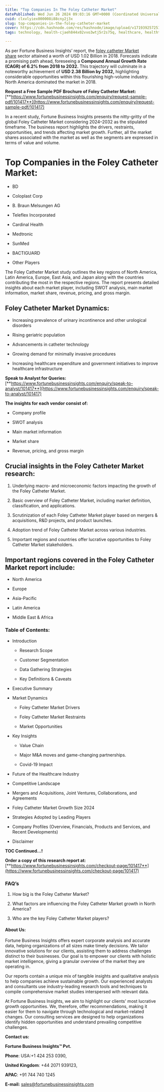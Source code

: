 ```yaml
---
title: "Top Companies In The Foley Catheter Market"
datePublished: Wed Jun 26 2024 09:03:16 GMT+0000 (Coordinated Universal Time)
cuid: clxvlyiex000008i88cny2j3x
slug: top-companies-in-the-foley-catheter-market
cover: https://cdn.hashnode.com/res/hashnode/image/upload/v1719392572512/b0cb87bb-3710-43bc-927a-1301bd6873fe.jpeg
tags: technology, health-cjaeh844x02vvo3wtj5r2s75q, healthcare, healthtech

---
```


As per Fortune Business Insights’ report, the [foley catheter Market share](https://www.fortunebusinessinsights.com/industry-reports/foley-catheters-market-101417) sector attained a worth of USD 1.02 Billion in 2018. Forecasts indicate a promising path ahead, foreseeing a **Compound Annual Growth Rate (CAGR) of 6.2% from 2018 to 2032.** This trajectory will culminate in a noteworthy achievement of **USD 2.38 Billion by 2032,** highlighting considerable opportunities within this flourishing high-volume industry. North America dominated the market in 2018.

**Request a Free Sample PDF Brochure of Foley Catheter Market:** [**https://www.fortunebusinessinsights.com/enquiry/request-sample-pdf/101417**](https://www.fortunebusinessinsights.com/enquiry/request-sample-pdf/101417)

In a recent study, Fortune Business Insights presents the nitty-gritty of the global Foley Catheter Market considering 2024–2032 as the stipulated timeframe. The business report highlights the drivers, restraints, opportunities, and trends affecting market growth. Further, all the market shares associated with the market as well as the segments are expressed in terms of value and volume.

# **Top Companies in the Foley Catheter Market:**

* BD
    
* Coloplast Corp
    
* B. Braun Melsungen AG
    
* Teleflex Incorporated
    
* Cardinal Health
    
* Medtronic
    
* SunMed
    
* BACTIGUARD
    
* Other Players
    

The Foley Catheter Market study outlines the key regions of North America, Latin America, Europe, East Asia, and Japan along with the countries contributing the most in the respective regions. The report presents detailed insights about each market player, including SWOT analysis, main market information, market share, revenue, pricing, and gross margin.

## Foley Catheter Market **Dynamics**:

* Increasing prevalence of urinary incontinence and other urological disorders
    
* Rising geriatric population
    
* Advancements in catheter technology
    
* Growing demand for minimally invasive procedures
    
* Increasing healthcare expenditure and government initiatives to improve healthcare infrastructure
    

**Speak to Analyst for Queries:** [**https://www.fortunebusinessinsights.com/enquiry/speak-to-analyst/101417**](https://www.fortunebusinessinsights.com/enquiry/speak-to-analyst/101417)

**The insights for each vendor consist of:**

* Company profile
    
* SWOT analysis
    
* Main market information
    
* Market share
    
* Revenue, pricing, and gross margin
    

## **Crucial insights in the Foley Catheter Market research:**

1. Underlying macro- and microeconomic factors impacting the growth of the Foley Catheter Market.
    
2. Basic overview of Foley Catheter Market, including market definition, classification, and applications.
    
3. Scrutinization of each Foley Catheter Market player based on mergers & acquisitions, R&D projects, and product launches.
    
4. Adoption trend of Foley Catheter Market across various industries.
    
5. Important regions and countries offer lucrative opportunities to Foley Catheter Market stakeholders.
    

## **Important regions covered in the Foley Catheter Market report include:**

* North America
    
* Europe
    
* Asia-Pacific
    
* Latin America
    
* Middle East & Africa
    

### **Table of Contents:**

* Introduction
    
    * Research Scope
        
    * Customer Segmentation
        
    * Data Gathering Strategies
        
    * Key Definitions & Caveats
        
* Executive Summary
    
* Market Dynamics
    
    * Foley Catheter Market Drivers
        
    * Foley Catheter Market Restraints
        
    * Market Opportunities
        
* Key Insights
    
    * Value Chain
        
    * Major M&A moves and game-changing partnerships.
        
    * Covid-19 Impact
        
* Future of the Healthcare Industry
    
* Competitive Landscape
    
* Mergers and Acquisitions, Joint Ventures, Collaborations, and Agreements
    
* Foley Catheter Market Growth Size 2024
    
* Strategies Adopted by Leading Players
    
* Company Profiles (Overview, Financials, Products and Services, and Recent Developments)
    
* Disclaimer
    

**TOC Continued…!**

**Order a copy of this research report at:** [**https://www.fortunebusinessinsights.com/checkout-page/101417**](https://www.fortunebusinessinsights.com/checkout-page/101417)

### **FAQ’s**

1. How big is the Foley Catheter Market?
    
2. What factors are influencing the Foley Catheter Market growth in North America?
    
3. Who are the key Foley Catheter Market players?
    

#### **About Us:**

Fortune Business Insights offers expert corporate analysis and accurate data, helping organizations of all sizes make timely decisions. We tailor innovative solutions for our clients, assisting them to address challenges distinct to their businesses. Our goal is to empower our clients with holistic market intelligence, giving a granular overview of the market they are operating in.

Our reports contain a unique mix of tangible insights and qualitative analysis to help companies achieve sustainable growth. Our experienced analysts and consultants use industry-leading research tools and techniques to compile comprehensive market studies interspersed with relevant data.

At Fortune Business Insights, we aim to highlight our clients' most lucrative growth opportunities. We, therefore, offer recommendations, making it easier for them to navigate through technological and market-related changes. Our consulting services are designed to help organizations identify hidden opportunities and understand prevailing competitive challenges.

**Contact us:**

**Fortune Business Insights™ Pvt.**

**Phone**: USA:+1 424 253 0390,

**United Kingdom**: +44 2071 939123,

**APAC**: +91 744 740 1245

**E-mail:** [sales@fortunebusinessinsights.com](mailto:sales@fortunebusinessinsights.com)